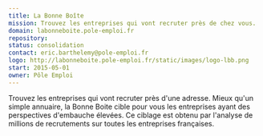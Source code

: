 ```yaml
---
title: La Bonne Boîte
mission: Trouvez les entreprises qui vont recruter près de chez vous.
domain: labonneboite.pole-emploi.fr
repository:
status: consolidation
contact: eric.barthelemy@pole-emploi.fr
logo: http://labonneboite.pole-emploi.fr/static/images/logo-lbb.png
start: 2015-05-01
owner: Pôle Emploi
---
```


Trouvez les entreprises qui vont recruter près d'une adresse. Mieux qu'un simple annuaire, la Bonne Boite cible pour vous les entreprises ayant des perspectives d'embauche élevées. Ce ciblage est obtenu par l'analyse de millions de recrutements sur toutes les entreprises françaises.

